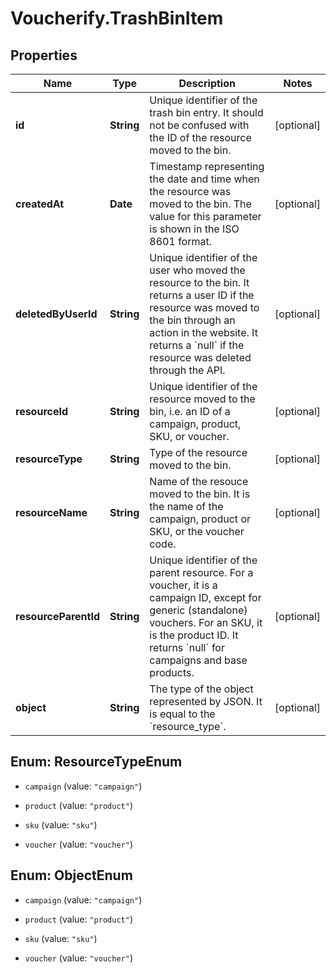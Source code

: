 # Voucherify.TrashBinItem

## Properties

Name | Type | Description | Notes
------------ | ------------- | ------------- | -------------
**id** | **String** | Unique identifier of the trash bin entry. It should not be confused with the ID of the resource moved to the bin. | [optional] 
**createdAt** | **Date** | Timestamp representing the date and time when the resource was moved to the bin. The value for this parameter is shown in the ISO 8601 format. | [optional] 
**deletedByUserId** | **String** | Unique identifier of the user who moved the resource to the bin. It returns a user ID if the resource was moved to the bin through an action in the website. It returns a &#x60;null&#x60; if the resource was deleted through the API. | [optional] 
**resourceId** | **String** | Unique identifier of the resource moved to the bin, i.e. an ID of a campaign, product, SKU, or voucher. | [optional] 
**resourceType** | **String** | Type of the resource moved to the bin. | [optional] 
**resourceName** | **String** | Name of the resouce moved to the bin. It is the name of the campaign, product or SKU, or the voucher code. | [optional] 
**resourceParentId** | **String** | Unique identifier of the parent resource. For a voucher, it is a campaign ID, except for generic (standalone) vouchers. For an SKU, it is the product ID. It returns &#x60;null&#x60; for campaigns and base products. | [optional] 
**object** | **String** | The type of the object represented by JSON. It is equal to the &#x60;resource_type&#x60;. | [optional] 



## Enum: ResourceTypeEnum


* `campaign` (value: `"campaign"`)

* `product` (value: `"product"`)

* `sku` (value: `"sku"`)

* `voucher` (value: `"voucher"`)





## Enum: ObjectEnum


* `campaign` (value: `"campaign"`)

* `product` (value: `"product"`)

* `sku` (value: `"sku"`)

* `voucher` (value: `"voucher"`)




